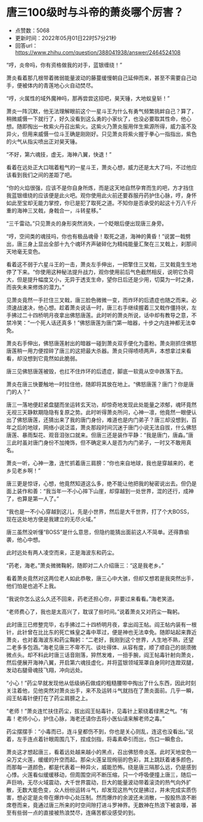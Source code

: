 # 唐三100级时与斗帝的萧炎哪个厉害？
- 点赞数：5068
- 更新时间：2022年05月01日22时57分21秒
- 回答url：https://www.zhihu.com/question/388041938/answer/2464524108
<body>
 <p data-pid="UuhMn49R">“哼，炎帝吗，你有资格做我的对手，蓝银缠绕！”</p>
 <p data-pid="gR04IUjq">萧炎看着那几根带着微弱能量波动的藤蔓缓慢朝自己延伸而来，甚至不需要自己动手，便被体内的青莲地心火自动焚尽。</p>
 <p data-pid="8o1qYGh3">“哼，火属性的域外魔神吗，那再尝尝这招吧，昊天锤，大地蚁皇斩！”</p>
 <p data-pid="5pIyreuZ">萧炎一阵沉默，他无法理解眼前这个一星斗王为什么有勇气频繁挑衅自己？算了，稍微威慑一下就行了，好久没看到这么勇的小家伙了，也没必要取其性命，他心想。随即掏出一枚紫火丹召出紫火。这紫火乃萧炎服用伴生紫源所得，威力虽不及异火，但用来威慑一位斗王确是刚刚好。只见萧炎将紫火握于拳心一指指出，紫色的火气从指尖喷出正对昊天锤。</p>
 <p data-pid="47RielTq">“不好，第六魂技，虚无，海神八翼，快退！”</p>
 <p data-pid="D8WWmQcV">看着在远处正大口喘着粗气的一星斗王，萧炎心想，威力还是太大了吗，不过他应该看到我们之间的差距了吧。</p>
 <p data-pid="colglwEb">“你的火焰很强，应该不是你自身所炼，而是这天地自然孕育而生的吧，方才挡住我蓝银缠绕的应该便是此火吧。观你使用此火前还要吞服丹药护住心脉，哼，身怀如此至宝却无能力掌控，你已是犯了取死之道。不知你是否承受的起这十万八千斤重的海神三叉戟，身戟合一，斗转星移。”</p>
 <p data-pid="3KxnsUwj">“三千雷动。”只见萧炎的身形突然消失，一个眨眼后便出现唐三身旁。</p>
 <p data-pid="cDc21WAe">“哼，空间类的魂技吗，你也有极品魂骨！取死之道，海神的黄昏！”说罢一戟劈出，唐三身上显出全部十九个魂环齐声破碎化为精纯能量汇聚在三叉戟上，刹那间天地毫无变色。</p>
 <p data-pid="erslMX11">看着这不弱于六星斗王的一击，萧炎左手伸出，一把擎住三叉戟，三叉戟竟生生地停了下来。“你使用这种秘法提升战力，观你使用前后气色截然相反，说明它负荷大，但是提升幅度又小，无异于透支生命，望你日后还是少用，切莫为一时之勇，而丧失未来修炼的潜力。”</p>
 <p data-pid="Cj_h5lnN">见萧炎竟然一手拦住三叉戟，唐三脸色微微一变，而炸环的后遗症也随之而来。必须速战速决，他心想。趁着萧炎说话一时，唐三右手继续握着三叉戟作僵持状，左手拂过二十四桥明月夜拿出佛怒唐莲。此时听的萧炎所说，话中却有教导之意，不禁冷笑：“一个死人话还真多！”佛怒唐莲为唐门第一暗器，十步之内连神都无法幸免。</p>
 <p data-pid="IbN0mtxT">萧炎右手伸出，佛怒唐莲射出的暗器一碰到萧炎双手便化为齑粉。萧炎刚抓住佛怒唐莲稍一用力便捏碎了唐三的这把最大杀器。萧炎只得啧啧两声，本想拿过来看看，却没想到它竟然如此脆弱。</p>
 <p data-pid="LYydxNBV">唐三见佛怒唐莲被毁，也扛不住炸环的后遗症，脚底一软竟从空中跌落下去。</p>
 <p data-pid="2DLVxKox">萧炎在唐三快要触地一时拉住他，随即将其放在地上。“佛怒唐莲？唐门？你是唐门的人？”</p>
 <p data-pid="XfYnLujl">唐三一落地便赶紧盘腿而坐运转玄天功，却惊奇地发现此处能量之浓郁，魂环竟然无视三天静默期隐隐有复原之势。此时听得萧炎所问，心神一凛，他竟然一眼便认出了佛怒唐莲，还猜出来了我的唐门身份，难道也是内门弟子？唐三却没想到，百年之后的地球，网络小说泛滥，萧炎那段时间沉迷于唐门小说无法自拔，什么佛怒唐莲、暴雨梨花、观音泪张口就来。但唐三还是装作平静：“我是唐门，唐淼。”唐三此时虽对唐门身份不加掩饰，但不确定来人是否为内门弟子，一时又不敢用真名。</p>
 <p data-pid="RcR6ZXxt">萧炎一听，心神一激，连忙抓着唐三肩膀：“你也来自地球，我也是穿越来的，老乡见老乡啊！”</p>
 <p data-pid="VgfYSNT_">唐三更是惊讶，心想，他竟然知道这么多，绝不能让他把我的秘密说出去。但仍是面上装作和善：“我当年一不小心摔下山崖，却穿越到一处世界，混的还行，成神了，也算是第一人了。”</p>
 <p data-pid="PRjY83zx">“我也是一不小心穿越到这儿，先是小世界，然后是大千世界，打了个大BOSS，现在这处地方便是我建立的无尽火域。”</p>
 <p data-pid="TcALik7I">唐三虽然没听懂“BOSS”是什么意思，但隐约能猜出面前这人不简单。还得靠偷袭，他心中想。</p>
 <p data-pid="2PQPXF1F">此时远处有两人凌空而来，正是海波东和药尘。</p>
 <p data-pid="RrEyMy01">“药老，海老。”萧炎微微鞠躬，随即对二人介绍唐三：“这是我老乡。”</p>
 <p data-pid="xYmo7TV4">看着萧炎竟然对这两位老人如此恭敬，唐三心中大骇，但却又想若是我突然出手，他们怕是也追不上我。</p>
 <p data-pid="SnqZk2R3">“我说你怎么这么久还不回来，药老还担心你，非要过来看看。”海老笑道。</p>
 <p data-pid="epVolh_x">“老师费心了，我也是太高兴了，耽误了些时间。”说着萧炎又对药尘一鞠躬。</p>
 <p data-pid="CqHWWFIg">此时唐三已修整完毕，右手拂过二十四桥明月夜，拿出阎王帖。阎王帖内装有一根针，此针曾在比比东的死亡蛛皇之毒中萃过，便是神也无法幸免。随即站起来靠近萧炎，也对着海波东和药尘鞠躬：“二老好，我刚到这个世界，人生地不熟，还望二老多多包涵。”海老见唐三不卑不亢、谈吐得体、从容有度，顺了顺自己的胡须微微点头。却不料此时唐三话音刚落，猝然发难，一扭手腕，阎王帖毒针射向萧炎，然后便展开海神八翼，开启第六魂技虚化，并将蓝银领域笼罩自身同时连蹬双腿，发动右腿骨魂技飞翔，冲向远处。</p>
 <p data-pid="gZpCZ_eh">“小心！”药尘早就发现他从低级纳石做成的粗糙腰带中掏出了什么东西，因此时刻关注着他，见他突然对萧炎出手，来不及运转斗气就挡在了萧炎面前。几乎一瞬，阎王帖毒针便打在了药尘肩膀之上。</p>
 <p data-pid="f3Lrx_r4">“老师！”萧炎连忙扶住药尘，拔出阎王帖毒针，见毒针上萦绕着绿黑之气。“有毒！老师小心，护住心脉，海老还请你去将小医仙请来解老师之毒。”</p>
 <p data-pid="zugmQ_f6">药尘摆摆手：“小毒而已，连斗皇都伤不到，你也是关心则乱，连这也没看出。”说着，左手连点着针眼周围几下，捏成剑指，将毒素牵引而出，伤口一瞬愈合。</p>
 <p data-pid="Dw-4oVSH">萧炎这才想起唐三，看着远处越来越小的黑点，召出佛怒帝炎莲。此时天地变色一朵万丈火莲，缓缓的升空而起。那朵火莲呈现绚丽的色彩，其上跳跃着诸多颜色，而那每一道颜色，都是代表着一种异火，威能恐怖。绕是唐三隔那么远，仍是感到心悸。火莲看似缓缓移动，但周围空间不断压缩，只一个呼吸便撞上唐三，随后一声巨响，无尽火域震动，大千世界震动，巨大的能量波动带着滚烫的热气向外扩散，无数大能色变，众人纷纷运转斗气，却发现这热气仅是拂过，并未完成实质伤害，想必定是炎帝在爆炸中心处压制。然而爆炸的余波还未消散，一股股热浪不断席卷而来，竟通过唐三所来的时空间隙打进斗罗神界。无数神在热浪下被哀嚎，甚至有些弱一点的直接被热浪焚尽，连痛苦都没感受的到。</p>
</body>